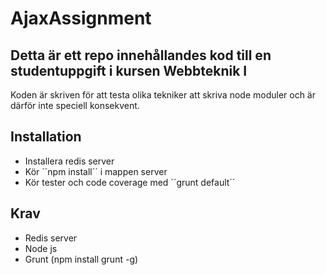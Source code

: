 # AjaxAssignment

## Detta är ett repo innehållandes kod till en studentuppgift i kursen Webbteknik I

Koden är skriven för att testa olika tekniker att skriva node moduler och är därför inte speciell konsekvent.

## Installation

* Installera redis server
* Kör ´´npm install´´ i mappen server
* Kör tester och code coverage med ´´grunt default´´


## Krav

* Redis server
* Node js
* Grunt (npm install grunt -g)
